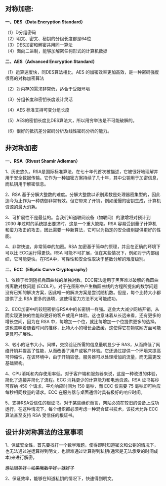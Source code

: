 ## 对称加密:
<p><strong>一、DES（Data Encryption Standard）</strong></p>
（1）D分组密码<br>
（2）明文、密文、秘钥的分组长度都是64位<br>
（3）DES加密和解密共用同一算法<br> 
（4）面向二进制，能够加解密任何形式的计算机数据<br> 


<p><strong>二、AES（Advanced Encryption Standard）</strong></p>
<p>（1）运算速度快，同DES算法相比，AES 的加密效率更加高效，是一种密码强度很高的对称加密算法</p> 
<p>（2）对内存的需求非常低，适合于受限环境</p>
<p>（3）分组长度和密钥长度设计灵活</p> 
<p>（4）AES 标准支持可变分组长度</p> 
<p>（5）AES的密钥长度比DES算法大，所以用穷举法是不可能破解的。</p> 
<p>（6）很好的抵抗差分密码分析及线性密码分析的能力。</p> 


## 非对称加密

<p><strong>一、RSA（Rivest Shamir Adleman）</strong></p>
<p>1、历史悠久。RSA是国际标准算法，在七十年代首次被描述，它被很好地理解并用于安全数据传输。它作为一种加密方案持续了几十年，其中公钥用于加密信息，而私钥用于解密信息。</p>
<p>2、RSA 基于分解大整数的难度。分解大整数以识别素数是处理器密集型的，因此迄今为止作为一种防御非常有效。但它带来了开销，例如缓慢的密钥生成，计算机资源的最大消耗。</p>
<p>3、可扩展性不是最佳的。当我们知道联网设备（物联网）的激增将对预计到 2030 年过时的系统提出要求时，这是一个重大缺陷。RSA 容易受到量子计算机和蛮力攻击的攻击，因此需要一种新算法，它可以为指定的安全级别提供更好的性能。</p>
<p>4、非常快速，非常简单的加密。RSA 加密基于简单的原理，并且在正确的环境下可以比 ECC运行得更快。RSA 可能不可扩展，但在某些情况下，例如对于内部组织，它可能更快。在RSA中，可靠性和安全性取决于整数分解的难度级别。</p>
<p><strong>二、ECC（Elliptic Curve Cryptography）</strong></p>
<p>1、依赖于检测随机椭圆曲线的单独对数。ECC算法适用于黑客难以破解的椭圆曲线离散对数问题 (ECDLP)。对于在图形中产生椭圆曲线的方程所提出的数学问题没有已知的解决方案，因此唯一的解决方案是尝试随机数。但是，每个比特大小都提供了比 RSA 更多的选项，这使得蛮力方法不太可能成功。</p>
<p>2、ECC加密中的较短密钥与RSA中的长密钥一样强。这会大大减少网络开销，从而实现更快的性能和更好的客户或用户体验。这也意味着从长远来看，还有更多的增长空间，因为在 RSA 中，每增加一个位，就比每增加一个位提供更多的选择。这也意味着随着时间的推移，比特大小的增长会放缓，这使得它在物联网方面可能更具可扩展性。</p>
<p>3、较小的证书大小。同样，交换验证所需的信息量明显少于 RAS，从而降低了网络开销并提高了性能，从而改善了用户或客户体验。它还通过提供一个环境来提高可伸缩性，在该环境中，由于开销较低，服务器可以处理增加的流量，而无需更改基础架构。</p>
<p>4、CPU消耗和内存使用率低。对于客户端和服务器来说，这是一种改进的体验，简化了连接并简化了流程。ECC 消耗更少的计算能力和电池资源。RSA 证书每秒可容纳 450 个请求，平均响应时间为 150 毫秒，而 ECC 仅需要 75 毫秒即可响应每秒相同数量的请求。ECC 在服务器与桌面通信时具有极好的响应时间。</p>
<p>5、支持RSA受信任的根证书。对于某些组织而言，网站必须在较旧的设备上成功运行，在这种情况下，每个组织都必须考虑一种混合证书技术，该技术允许 ECC 算法甚至支持 RSA 受信任的根证书。</p>



## 设计非对称算法的注意事项
<p>1、保证安全性，首先要找打一个数学难题，使得即时知道密文和公钥的情况下，也无法通过逆运算得到明文，也很难通过计算得到私钥(通常是无法承受的时间成本)来进行解密。</p>

~~想法很美好：如果我数学好，就好了~~

<p>2、保证效率，能够在知道私钥的情况下，快速得到明文。</p>
